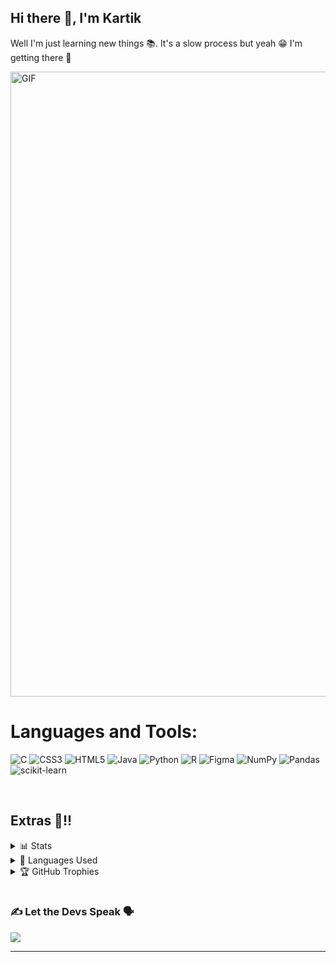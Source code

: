 ## Hi there 👋, I'm Kartik

Well I'm just learning new things 📚. It's a slow process but yeah 😁 I'm getting there 🚀

<img align="center" alt="GIF" width="1000" src="https://cdn.myportfolio.com/2fcfcb103788251450a8304378dffded/a62c047f-8369-493c-ab14-71ef51bebc55_rw_1200.gif?h=e8c7ce55b326319eaca316cc1e74518f"/>

# Languages and Tools:

![C](https://img.shields.io/badge/c-%2300599C.svg?style=flat-square&logo=c&logoColor=white) ![CSS3](https://img.shields.io/badge/css3-%231572B6.svg?style=flat-square&logo=css3&logoColor=white) ![HTML5](https://img.shields.io/badge/html5-%23E34F26.svg?style=flat-square&logo=html5&logoColor=white) ![Java](https://img.shields.io/badge/java-%23ED8B00.svg?style=flat-square&logo=java&logoColor=white) ![Python](https://img.shields.io/badge/python-3670A0?style=flat-square&logo=python&logoColor=ffdd54) ![R](https://img.shields.io/badge/r-%23276DC3.svg?style=flat-square&logo=r&logoColor=white) 	![Figma](https://img.shields.io/badge/figma-%23F24E1E.svg?style=flat-square&logo=figma&logoColor=white) ![NumPy](https://img.shields.io/badge/numpy-%23013243.svg?style=flat-square&logo=numpy&logoColor=white) ![Pandas](https://img.shields.io/badge/pandas-%23150458.svg?style=flat-square&logo=pandas&logoColor=white) ![scikit-learn](https://img.shields.io/badge/scikit--learn-%23F7931E.svg?style=flat-square&logo=scikit-learn&logoColor=white)

<br>

## Extras 🍿!!

<details close>
<summary>📊 Stats</summary>
<br>
  
[![Anurag's GitHub stats-Dark](https://github-readme-stats.vercel.app/api?username=Xenderador&show_icons=true&theme=algolia#gh-dark-mode-only)](https://github.com/Xenderador/github-readme-stats#gh-dark-mode-only)
[![Anurag's GitHub stats-Light](https://github-readme-stats.vercel.app/api?username=Xenderador&show_icons=true&theme=vue#gh-light-mode-only)](https://github.com/Xenderador/github-readme-stats#gh-light-mode-only)
</details>

<details close>
<summary>📜 Languages Used</summary>
<br>
  
![Top Langs](https://github-readme-stats.vercel.app/api/top-langs/?username=Xenderador&theme=buefy&langs_count=12)
</details>

<details close>
<summary>🏆 GitHub Trophies</summary>
<br>

![](https://github-profile-trophy.vercel.app/?username=Xenderador&theme=dracula&no-frame=false&no-bg=true&margin-w=4)
</details>

<br/>

### ✍️ Let the Devs Speak 🗣️
![](https://quotes-github-readme.vercel.app/api?type=horizontal&theme=tokyonight)

---
